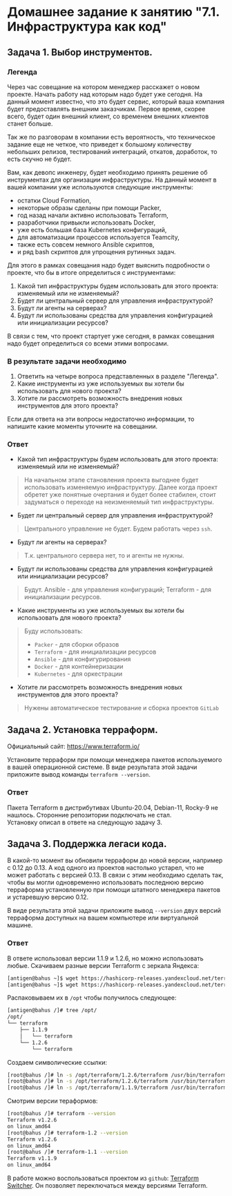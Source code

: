 # Домашнее задание к занятию "7.1. Инфраструктура как код"

## Задача 1. Выбор инструментов. 
 
### Легенда
 
Через час совещание на котором менеджер расскажет о новом проекте. Начать работу над которым надо 
будет уже сегодня. 
На данный момент известно, что это будет сервис, который ваша компания будет предоставлять внешним заказчикам.
Первое время, скорее всего, будет один внешний клиент, со временем внешних клиентов станет больше.

Так же по разговорам в компании есть вероятность, что техническое задание еще не четкое, что приведет к большому
количеству небольших релизов, тестирований интеграций, откатов, доработок, то есть скучно не будет.  
   
Вам, как девопс инженеру, будет необходимо принять решение об инструментах для организации инфраструктуры.
На данный момент в вашей компании уже используются следующие инструменты: 
- остатки Сloud Formation, 
- некоторые образы сделаны при помощи Packer,
- год назад начали активно использовать Terraform, 
- разработчики привыкли использовать Docker, 
- уже есть большая база Kubernetes конфигураций, 
- для автоматизации процессов используется Teamcity, 
- также есть совсем немного Ansible скриптов, 
- и ряд bash скриптов для упрощения рутинных задач.  

Для этого в рамках совещания надо будет выяснить подробности о проекте, что бы в итоге определиться с инструментами:

1. Какой тип инфраструктуры будем использовать для этого проекта: изменяемый или не изменяемый?
1. Будет ли центральный сервер для управления инфраструктурой?
1. Будут ли агенты на серверах?
1. Будут ли использованы средства для управления конфигурацией или инициализации ресурсов? 

В связи с тем, что проект стартует уже сегодня, в рамках совещания надо будет определиться со всеми этими вопросами.

### В результате задачи необходимо

1. Ответить на четыре вопроса представленных в разделе "Легенда". 
1. Какие инструменты из уже используемых вы хотели бы использовать для нового проекта? 
1. Хотите ли рассмотреть возможность внедрения новых инструментов для этого проекта? 

Если для ответа на эти вопросы недостаточно информации, то напишите какие моменты уточните на совещании.

### Ответ
- Какой тип инфраструктуры будем использовать для этого проекта: изменяемый или не изменяемый?
> На начальном этапе становления проекта выгоднее будет использовать изменяемую инфраструктуру. Далее когда проект обретет уже понятные очертания и будет более стабилен, стоит задуматься о переходе на неизменяемый тип инфраструктуры. 
- Будет ли центральный сервер для управления инфраструктурой?
> Центрального управление не будет. Будем работать через `ssh`.
- Будут ли агенты на серверах?
> Т.к. центрального сервера нет, то и агенты не нужны.
- Будут ли использованы средства для управления конфигурацией или инициализации ресурсов?
> Будут. Ansible - для управления конфигураций; Terraform - для инициализации ресурсов. 
- Какие инструменты из уже используемых вы хотели бы использовать для нового проекта? 
> Буду использовать:
> - `Packer` - для сборки образов
> - `Terraform` - для инициализации ресурсов
> - `Ansible` - для конфигурирования
> - `Docker` - для контейнеризации
> - `Kubernetes` - для оркестрации 
- Хотите ли рассмотреть возможность внедрения новых инструментов для этого проекта?
> Нужены автоматическое тестирование и сборка проектов `GitLab`

## Задача 2. Установка терраформ. 

Официальный сайт: https://www.terraform.io/

Установите терраформ при помощи менеджера пакетов используемого в вашей операционной системе.
В виде результата этой задачи приложите вывод команды `terraform --version`.

### Ответ
Пакета Terraform в дистрибутивах Ubuntu-20.04, Debian-11, Rocky-9 не нашлось. Сторонние репозитории подключать не стал. \
Установку описал в ответе на следующую задачу 3.

## Задача 3. Поддержка легаси кода. 

В какой-то момент вы обновили терраформ до новой версии, например с 0.12 до 0.13. 
А код одного из проектов настолько устарел, что не может работать с версией 0.13. 
В связи с этим необходимо сделать так, чтобы вы могли одновременно использовать последнюю версию терраформа установленную при помощи
штатного менеджера пакетов и устаревшую версию 0.12. 

В виде результата этой задачи приложите вывод `--version` двух версий терраформа доступных на вашем компьютере 
или виртуальной машине.

### Ответ
В ответе использовал версии 1.1.9 и 1.2.6, но можно использовать любые.
Скачиваем разные версии Terraform с зеркала Яндекса:
```bash
[antigen@bahus ~]$ wget https://hashicorp-releases.yandexcloud.net/terraform/1.1.9/terraform_1.1.9_linux_amd64.zip
[antigen@bahus ~]$ wget https://hashicorp-releases.yandexcloud.net/terraform/1.2.6/terraform_1.2.6_linux_amd64.zip
```
Распаковываем их в `/opt` чтобы получилось следующее:
```bash
[antigen@bahus /]# tree /opt/
/opt/
└── terraform
    ├── 1.1.9
    │   └── terraform
    └── 1.2.6
        └── terraform
```
Создаем символические ссылки:
```bash
[root@bahus /]# ln -s /opt/terraform/1.2.6/terraform /usr/bin/terraform
[root@bahus /]# ln -s /opt/terraform/1.2.6/terraform /usr/bin/terraform-1.2
[root@bahus /]# ln -s /opt/terraform/1.1.9/terraform /usr/bin/terraform-1.1
```
Смотрим версии тераформов:
```bash
[root@bahus /]# terraform --version
Terraform v1.2.6
on linux_amd64
[root@bahus /]# terraform-1.2 --version
Terraform v1.2.6
on linux_amd64
[root@bahus /]# terraform-1.1 --version
Terraform v1.1.9
on linux_amd64
```
В работе можно воспользоваться проектом из `github`: [Terraform Switcher](https://github.com/warrensbox/terraform-switcher).
Он позволяет переключаться между версиями Terraform.
